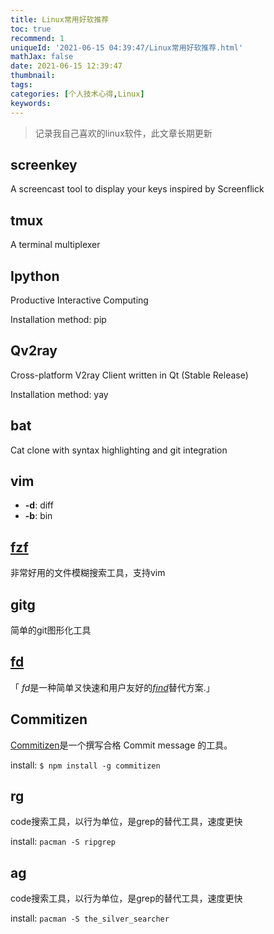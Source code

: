 ```yaml
---
title: Linux常用好软推荐
toc: true
recommend: 1
uniqueId: '2021-06-15 04:39:47/Linux常用好软推荐.html'
mathJax: false
date: 2021-06-15 12:39:47
thumbnail:
tags:
categories: [个人技术心得,Linux]
keywords:
---
```

>  记录我自己喜欢的linux软件，此文章长期更新

<!-- more -->

## screenkey

A screencast tool to display your keys inspired by Screenflick

## tmux

A terminal multiplexer

## Ipython

Productive Interactive Computing

Installation method: pip

## Qv2ray

Cross-platform V2ray Client written in Qt (Stable Release)

Installation method: yay

## bat

Cat clone with syntax highlighting and git integration

## vim

- **-d**: diff
- **-b**: bin

## [fzf](https://github.com/junegunn/fzf#using-git)

非常好用的文件模糊搜索工具，支持vim

## gitg

简单的git图形化工具

## [fd](https://github.com/sharkdp/fd)

「 *fd*是一种简单ㄡ快速和用户友好的[*find*](https://www.gnu.org/software/findutils/)替代方案.」

## Commitizen

[Commitizen](https://github.com/commitizen/cz-cli)是一个撰写合格 Commit message 的工具。

install: `$ npm install -g commitizen`

## rg

code搜索工具，以行为单位，是grep的替代工具，速度更快

install: `pacman -S ripgrep`

## ag

code搜索工具，以行为单位，是grep的替代工具，速度更快

install: `pacman -S the_silver_searcher`
